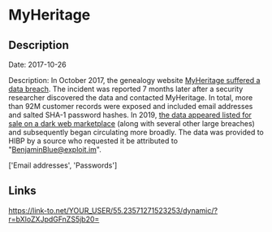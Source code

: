 # MyHeritage

## Description

Date: 2017-10-26

Description:
In October 2017, the genealogy website <a href="https://blog.myheritage.com/2018/06/myheritage-statement-about-a-cybersecurity-incident/" target="_blank" rel="noopener">MyHeritage suffered a data breach</a>. The incident was reported 7 months later after a security researcher discovered the data and contacted MyHeritage. In total, more than 92M customer records were exposed and included email addresses and salted SHA-1 password hashes. In 2019, <a href="https://www.theregister.co.uk/2019/02/11/620_million_hacked_accounts_dark_web/" target="_blank" rel="noopener">the data appeared listed for sale on a dark web marketplace</a> (along with several other large breaches) and subsequently began circulating more broadly. The data was provided to HIBP by a source who requested it be attributed to &quot;BenjaminBlue@exploit.im&quot;.


['Email addresses', 'Passwords']

## Links

https://link-to.net/YOUR_USER/55.23571271523253/dynamic/?r=bXloZXJpdGFnZS5jb20=
